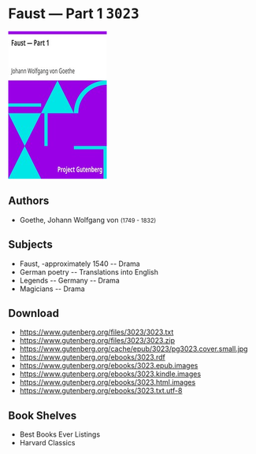 # Faust — Part 1 <kbd>3023</kbd>

![](./cover.medium.jpg "")

## Authors


 - Goethe, Johann Wolfgang von <small>(1749 - 1832)</small>

## Subjects


 - Faust, -approximately 1540 -- Drama
 - German poetry -- Translations into English
 - Legends -- Germany -- Drama
 - Magicians -- Drama

## Download


 - https://www.gutenberg.org/files/3023/3023.txt
 - https://www.gutenberg.org/files/3023/3023.zip
 - https://www.gutenberg.org/cache/epub/3023/pg3023.cover.small.jpg
 - https://www.gutenberg.org/ebooks/3023.rdf
 - https://www.gutenberg.org/ebooks/3023.epub.images
 - https://www.gutenberg.org/ebooks/3023.kindle.images
 - https://www.gutenberg.org/ebooks/3023.html.images
 - https://www.gutenberg.org/ebooks/3023.txt.utf-8

## Book Shelves


 - Best Books Ever Listings
 - Harvard Classics
